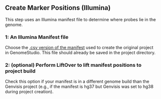 ## Create Marker Positions (Illumina)
This step uses an Illumina manifest file to determine where probes lie in the genome.

### 1: An Illumina Manifest file
Choose the [.csv version of the manifest](https://docs.google.com/document/d/1BMu1zp8er9NY-QFRh-7ZOeX1HnGj_yAYYh3BarASwPY/edit?pli=1#bookmark=id.e14mve4bgxmr) used to create the original project in GenomeStudio. This file should already be saved in the project directory.

### 2: (optional) Perform LiftOver to lift manifest positions to project build
Check this option if your manifest is in a different genome build than the Genvisis project (e.g., if the manifest is hg37 but Genvisis was set to hg38 during project creation).
